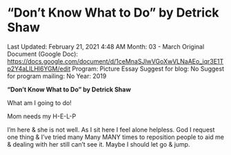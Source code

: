 # “Don’t Know What to Do” by Detrick Shaw

Last Updated: February 21, 2021 4:48 AM
Month: 03 - March
Original Document (Google Doc): https://docs.google.com/document/d/1ceMnaSJlwVGoXwVLNaAEo_iqr3E1Tp2Y4aLILHl6YGM/edit
Program: Picture Essay
Suggest for blog: No
Suggest for program mailing: No
Year: 2019

**“Don’t Know What to Do” by Detrick Shaw**

What am I going to do!

Mom needs my H-E-L-P

I’m here & she is not well. As I sit here I feel alone helpless. God I request one thing & I’ve tried many Many MANY times to reposition people to aid me & dealing with her still can’t see it. Maybe I should let go & jump.